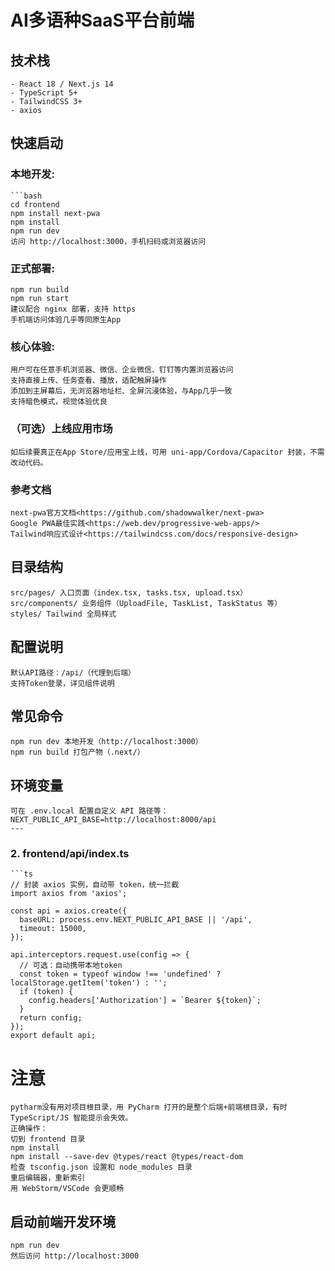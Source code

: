 # AI多语种SaaS平台前端

## 技术栈
    - React 18 / Next.js 14
    - TypeScript 5+
    - TailwindCSS 3+
    - axios

## 快速启动
### 本地开发:
    ```bash
    cd frontend
    npm install next-pwa
    npm install
    npm run dev
    访问 http://localhost:3000，手机扫码或浏览器访问
### 正式部署:
    npm run build
    npm run start
    建议配合 nginx 部署，支持 https
    手机端访问体验几乎等同原生App
### 核心体验:
    用户可在任意手机浏览器、微信、企业微信、钉钉等内置浏览器访问
    支持直接上传、任务查看、播放，适配触屏操作
    添加到主屏幕后，无浏览器地址栏、全屏沉浸体验，与App几乎一致
    支持暗色模式，视觉体验优良
### （可选）上线应用市场
    如后续要真正在App Store/应用宝上线，可用 uni-app/Cordova/Capacitor 封装，不需改动代码。
### 参考文档
    next-pwa官方文档<https://github.com/shadowwalker/next-pwa>
    Google PWA最佳实践<https://web.dev/progressive-web-apps/>
    Tailwind响应式设计<https://tailwindcss.com/docs/responsive-design>
## 目录结构
    src/pages/ 入口页面（index.tsx, tasks.tsx, upload.tsx）
    src/components/ 业务组件（UploadFile, TaskList, TaskStatus 等）
    styles/ Tailwind 全局样式
## 配置说明
    默认API路径：/api/（代理到后端）
    支持Token登录，详见组件说明
## 常见命令
    npm run dev 本地开发（http://localhost:3000）
    npm run build 打包产物（.next/）
## 环境变量
    可在 .env.local 配置自定义 API 路径等：
    NEXT_PUBLIC_API_BASE=http://localhost:8000/api
    ---
### 2. frontend/api/index.ts
    ```ts
    // 封装 axios 实例，自动带 token，统一拦截
    import axios from 'axios';
    
    const api = axios.create({
      baseURL: process.env.NEXT_PUBLIC_API_BASE || '/api',
      timeout: 15000,
    });
    
    api.interceptors.request.use(config => {
      // 可选：自动携带本地token
      const token = typeof window !== 'undefined' ? localStorage.getItem('token') : '';
      if (token) {
        config.headers['Authorization'] = `Bearer ${token}`;
      }
      return config;
    });
    export default api;

# 注意
    pytharm没有用对项目根目录，用 PyCharm 打开的是整个后端+前端根目录，有时 TypeScript/JS 智能提示会失效。
    正确操作：
    切到 frontend 目录
    npm install
    npm install --save-dev @types/react @types/react-dom
    检查 tsconfig.json 设置和 node_modules 目录
    重启编辑器，重新索引
    用 WebStorm/VSCode 会更顺畅
## 启动前端开发环境
    npm run dev
    然后访问 http://localhost:3000

